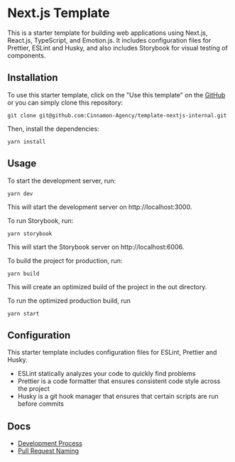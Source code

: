 # Next.js Template

This is a starter template for building web applications using Next.js, React.js, TypeScript, and Emotion.js.
It includes configuration files for Prettier, ESLint and Husky, and also includes Storybook for visual testing of components.

## Installation

To use this starter template, click on the "Use this template" on the [GitHub](https://github.com/Cinnamon-Agency/template-nextjs-internal) or you can simply clone this repository:

```
git clone git@github.com:Cinnamon-Agency/template-nextjs-internal.git
```

Then, install the dependencies:

```
yarn install
```

## Usage

To start the development server, run:

```
yarn dev
```

This will start the development server on http://localhost:3000.

To run Storybook, run:

```
yarn storybook
```

This will start the Storybook server on http://localhost:6006.

To build the project for production, run:

```
yarn build
```

This will create an optimized build of the project in the out directory.

To run the optimized production build, run

```
yarn start
```

## Configuration

This starter template includes configuration files for ESLint, Prettier and Husky.

- ESLint statically analyzes your code to quickly find problems
- Prettier is a code formatter that ensures consistent code style across the project
- Husky is a git hook manager that ensures that certain scripts are run before commits

## Docs

- [Development Process](./docs/development_process.md)
- [Pull Request Naming](./docs/pull_request_naming.md)

